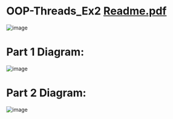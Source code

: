 # OOP-Threads_Ex2 [Readme.pdf](https://github.com/ohadwolfman/OOP-Threads_Ex2/files/10411268/Readme.pdf)

![image](https://user-images.githubusercontent.com/98156296/212315991-73c5bd57-ae2e-4d7f-be2a-0abe6b417f58.png)

# Part 1 Diagram:
![image](https://user-images.githubusercontent.com/98156296/212316052-e69fab40-f698-4a71-83dc-27b0572bfde3.png)

# Part 2 Diagram:
![image](https://user-images.githubusercontent.com/98156296/212316060-993e9f26-0870-4e50-bada-c83e3158c321.png)

